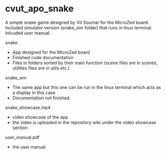 # cvut_apo_snake
A simple snake game designed by Vit Soumar for the MicroZed board. </br>
Included simulator version (snake_sim folder) that runs in linux terminal. </br>
Inlcuded user manual. </br>

snake  </br>
- App designed for the MicroZed board  </br>
- Finished code documentation  </br>
- Files in folders sorted by their main function (scene files are in scenes, utilities files are in utils etc.) </br>
      
snake_sim  </br>
- The same app but this one can be run in the linux terminal which acts as a display in this case </br>
- Documentation not finished. </br>
          
snake_showcase.mp4 </br>
- video showcase of the app
- the video is uploaded in the repository wiki under the video showcase section

user_manual.pdf  </br>
- the user manual </br>
